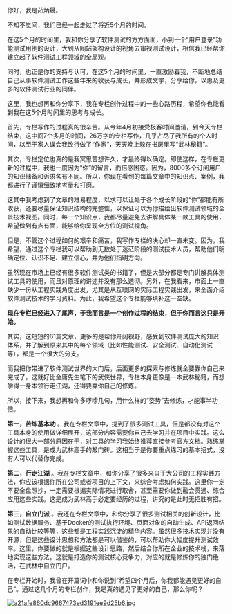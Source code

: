 你好，我是茹炳晟。

不知不觉间，我们已经一起走过了将近5个月的时间。

在这5个月的时间里，我和你分享了软件测试的方方面面，小到一个“用户登录”功能测试用例的设计，大到从网站架构设计的视角去审视测试设计，相信我已经帮你建立起了软件测试工程领域的全局观。

同时，也正是你的支持与认可，在这5个月的时间里，一直激励着我，不断地总结自己从事软件测试工作这些年来的收获与成长，并形成文字，分享给你，以惠及更多的软件测试行业的同伴。

这里，我也想再和你分享下，我在专栏创作过程中的一些心路历程，希望你也能看到我在这5个月时间里的思考与成长。

首先，专栏写作的过程真的很辛苦。从今年4月初接受极客时间邀请，到今天专栏结束，这中间7个多月的时间，26万字的专栏写作，几乎占尽了我所有的个人时间，以至于家人误会我改行做了“作家”，天天晚上躲在书房里写“武林秘籍”。

其次，专栏定位也真的是我冥思苦想许久，才最终得以确定。即使这样，在专栏更新的过程中，我也一度因为“你”的留言，而倍感困惑。因为，8000多个订阅用户的知识储备和诉求各有不同。所以，你现在看到的每篇文章中的知识点、案例，我都进行了谨慎细致地考量和打磨。

这其中我考虑到了文章的难易程度，以求可以让处于各个成长阶段的“你”都能有所收获，还要尽量保证知识结构的完整性，以保证可以为你描绘出软件测试领域的全景技术视图。同时，每一个知识点，我都尽量避免去讲解具体某一款工具的使用，希望做到有点有面，能够给你呈现全方位的测试视角。

但是，不管这个过程如何的艰辛和痛苦，我写作专栏的决心却一直未变。因为，我希望，通过这个专栏我可以帮助到无数处于迷茫阶段的测试技术人员，帮助他们明确定位、认识不足、建立信心，并为他们指明方向。

虽然现在市场上已经有很多软件测试类的书籍了，但是大部分都是专门讲解具体测试工具的使用，而且对原理的讲述并没有那么透彻。另外，在我看来，市面上一直缺少一份从工程实践角度出发，尤其是从互联网的实际工程实践出发，来全面介绍软件测试技术的学习资料。为此，我希望这个专栏能够填补这一空缺。

**现在专栏已经进入了尾声，于我而言是一个创作过程的结束，但于你而言这只是开始。** 

其实，这短短的61篇文章，更多的是帮你开阔视野，感受到软件测试庞大的知识体系，并了解到原来其中的每个领域（比如性能测试、安全测试、自动化测试等），都是一个很大的分支。

而我把你带进了软件测试世界的大门后，后面更多的探索与修炼就全要靠你自己来完成了。这就好比金庸先生笔下的武侠世界，专栏本身更像是一本武林秘籍，而想学得一身本领行走江湖，还得要靠你自己的修炼。

所以，接下来，我想再和你多啰嗦几句，用什么样的“姿势”去修炼，才能事半功倍。

**第一，苦练基本功** 。我在专栏文章中，提到了很多测试工具，但是都没有对这个工具本身的使用做详细展开，这部分内容需要你自己去学习并在项目中实践。这么设计的很大一部分原因在于，对工具的学习我始终推荐直接参考官方文档。熟练掌握这些工具，是成为武林高手的敲门砖。这相当于是你要重点练习的基本招式，没有人可以代替你完成。

**第二，行走江湖** 。我在专栏文章中，和你分享了很多来自于大公司的工程实践方法，你应该根据你所在公司或者项目的上下文，来综合考虑如何实践。这里你一定不要全盘照抄，一定需要根据实际情况进行取舍，甚至需要你做到融会贯通、综合应用这些实践。这是成为武林高手必定要经历的过程，讲究的是此时无招胜有招。

**第三，自立门派** 。我还在专栏文章中，和你分享了很多测试相关的创新设计，比如测试数据服务、基于Docker的测试执行环境、页面对象的自动生成、API返回结果的自动比较等等，这些都是工程实践沉淀的精华内容。虽然很多技术实现并没有开源，但是这些设计思想和方法都是可以借鉴的，可以帮助你大幅度提升测试效率。这里，你要做的就是根据这些设计思路，然后结合你所在企业的技术栈，来落地实现这些方法。这就是打造你的测试核心竞争力，对应的就是修炼你的独门绝活，在武林中自立门户。

在专栏开始时，我曾在开篇词中和你说到“希望四个月后，你我都能遇见更好的自己”。通过这几个月的专栏创作，我是真的遇见了更好的自己，那么你呢？

[![a21afe860dc9667473ed3191ee9d25b6.jpg][]][a21afe860dc9667473ed3191ee9d25b6.jpg 1]


[a21afe860dc9667473ed3191ee9d25b6.jpg]: https://static001.geekbang.org/resource/image/a2/b6/a21afe860dc9667473ed3191ee9d25b6.jpg
[a21afe860dc9667473ed3191ee9d25b6.jpg 1]: http://lixbr66veiw63rtj.mikecrm.com/uR2pWiQ

